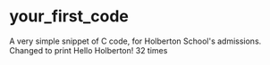 # your_first_code
A very simple snippet of C code, for Holberton School's admissions.
Changed to print Hello Holberton! 32 times
